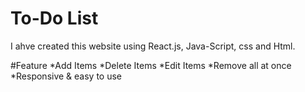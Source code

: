 # To-Do List
I ahve created this website using React.js, Java-Script, css and Html.

#Feature
*Add Items
*Delete Items
*Edit Items
*Remove all at once
*Responsive & easy to use
